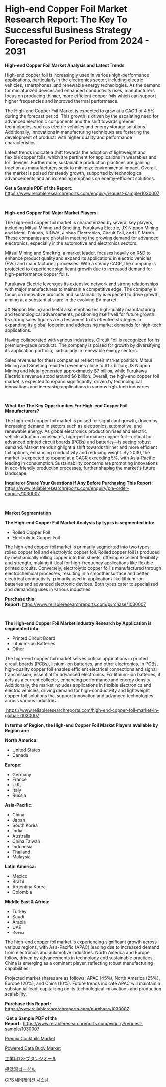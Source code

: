 <p><h1>High-end Copper Foil Market Research Report: The Key To Successful Business Strategy Forecasted for Period from 2024 - 2031</h1></p><p><strong>High-end Copper Foil Market Analysis and Latest Trends</strong></p>
<p><p>High-end copper foil is increasingly used in various high-performance applications, particularly in the electronics sector, including electric vehicles, smartphones, and renewable energy technologies. As the demand for miniaturized devices and enhanced conductivity rises, manufacturers focus on producing thinner, more efficient copper foils which can support higher frequencies and improved thermal performance.</p><p>The High-end Copper Foil Market is expected to grow at a CAGR of 4.5% during the forecast period. This growth is driven by the escalating need for advanced electronic components and the shift towards greener technologies, such as electric vehicles and energy storage solutions. Additionally, innovations in manufacturing techniques are fostering the development of products with higher quality and performance characteristics. </p><p>Latest trends indicate a shift towards the adoption of lightweight and flexible copper foils, which are pertinent for applications in wearables and IoT devices. Furthermore, sustainable production practices are gaining traction as manufacturers seek to minimize environmental impact. Overall, the market is poised for steady growth, supported by technological advancements and an increasing emphasis on energy-efficient solutions.</p></p>
<p><strong>Get a Sample PDF of the Report:&nbsp;</strong> <a href="https://www.reliableresearchreports.com/enquiry/request-sample/1030007">https://www.reliableresearchreports.com/enquiry/request-sample/1030007</a></p>
<p>&nbsp;</p>
<p><strong>High-end Copper Foil Major Market Players</strong></p>
<p><p>The high-end copper foil market is characterized by several key players, including Mitsui Mining and Smelting, Furukawa Electric, JX Nippon Mining and Metal, Fukuda, KINWA, Jinbao Electronics, Circuit Foil, and LS Mtron. These companies are pivotal in meeting the growing demand for advanced electronics, especially in the automotive and electronics sectors.</p><p>Mitsui Mining and Smelting, a market leader, focuses heavily on R&D to enhance product quality and expand its applications in electric vehicles (EVs) and manufacturing processes. With a steady CAGR, the company is projected to experience significant growth due to increased demand for high-performance copper foils.</p><p>Furukawa Electric leverages its extensive network and strong relationships with major manufacturers to maintain a competitive edge. The company's focus on innovative products and sustainability is expected to drive growth, aiming at a substantial share in the evolving EV market.</p><p>JX Nippon Mining and Metal also emphasizes high-quality manufacturing and technological advancements, positioning itself well for future growth. Its strong sales figures are a testament to its effective strategies in expanding its global footprint and addressing market demands for high-tech applications.</p><p>Having collaborated with various industries, Circuit Foil is recognized for its premium-grade products. The company is poised for growth by diversifying its application portfolio, particularly in renewable energy sectors.</p><p>Sales revenues for these companies reflect their market position: Mitsui Mining and Smelting reported revenues close to $1.5 billion; JX Nippon Mining and Metal generated approximately $7 billion, while Furukawa Electric's revenue stood around $6 billion. Overall, the high-end copper foil market is expected to expand significantly, driven by technological innovations and increasing applications in various high-tech industries.</p></p>
<p>&nbsp;</p>
<p><strong>What Are The Key Opportunities For High-end Copper Foil Manufacturers?</strong></p>
<p><p>The high-end copper foil market is poised for significant growth, driven by increasing demand in sectors such as electronics, automotive, and renewable energy. As global electronics production rises and electric vehicle adoption accelerates, high-performance copper foil—critical for advanced printed circuit boards (PCBs) and batteries—is seeing robust demand. Market trends highlight a shift towards thinner and more efficient foil options, enhancing conductivity and reducing weight. By 2030, the market is expected to expand at a CAGR exceeding 5%, with Asia-Pacific leading in consumption. Sustainability concerns are prompting innovations in eco-friendly production processes, further shaping the market's future landscape.</p></p>
<p><strong>Inquire or Share Your Questions If Any Before Purchasing This Report:</strong> <a href="https://www.reliableresearchreports.com/enquiry/pre-order-enquiry/1030007">https://www.reliableresearchreports.com/enquiry/pre-order-enquiry/1030007</a></p>
<p>&nbsp;</p>
<p><strong>Market Segmentation</strong></p>
<p><strong>The High-end Copper Foil Market Analysis by types is segmented into:</strong></p>
<p><ul><li>Rolled Copper Foil</li><li>Electrolytic Copper Foil</li></ul></p>
<p><p>The high-end copper foil market is primarily segmented into two types: rolled copper foil and electrolytic copper foil. Rolled copper foil is produced by mechanically rolling copper into thin sheets, offering excellent flexibility and strength, making it ideal for high-frequency applications like flexible printed circuits. Conversely, electrolytic copper foil is manufactured through electrochemical processes, resulting in a smoother surface and better electrical conductivity, primarily used in applications like lithium-ion batteries and advanced electronic devices. Both types cater to specialized and demanding uses in various industries.</p></p>
<p><strong>Purchase this Report:&nbsp;</strong><a href="https://www.reliableresearchreports.com/purchase/1030007">https://www.reliableresearchreports.com/purchase/1030007</a></p>
<p>&nbsp;</p>
<p><strong>The High-end Copper Foil Market Industry Research by Application is segmented into:</strong></p>
<p><ul><li>Printed Circuit Board</li><li>Lithium-ion Batteries</li><li>Other</li></ul></p>
<p><p>The high-end copper foil market serves critical applications in printed circuit boards (PCBs), lithium-ion batteries, and other electronics. In PCBs, high-quality copper foil enables efficient electrical connections and signal transmission, essential for advanced electronics. For lithium-ion batteries, it acts as a current collector, enhancing performance and energy density. Additionally, the market includes applications in flexible electronics and electric vehicles, driving demand for high-conductivity and lightweight copper foil solutions that support innovation and advanced technologies across various industries.</p></p>
<p><a href="https://www.reliableresearchreports.com/high-end-copper-foil-market-in-global-r1030007">&nbsp;https://www.reliableresearchreports.com/high-end-copper-foil-market-in-global-r1030007</a></p>
<p><strong>In terms of Region, the High-end Copper Foil Market Players available by Region are:</strong></p>
<p>
    <p> <strong> North America: </strong>
        <ul>
            <li>United States</li>
            <li>Canada</li>
        </ul>
        </p> 
    <p> <strong> Europe: </strong>
        <ul>
            <li>Germany</li>
            <li>France</li>
            <li>U.K.</li>
            <li>Italy</li>
            <li>Russia</li>
        </ul>
        </p> 
    <p> <strong> Asia-Pacific: </strong>
        <ul>
            <li>China</li>
            <li>Japan</li>
            <li>South Korea</li>
            <li>India</li>
            <li>Australia</li>
            <li>China Taiwan</li>
            <li>Indonesia</li>
            <li>Thailand</li>
            <li>Malaysia</li>
        </ul>
        </p> 
    <p> <strong> Latin America: </strong>
        <ul>
            <li>Mexico</li>
            <li>Brazil</li>
            <li>Argentina Korea</li>
            <li>Colombia</li>
        </ul>
        </p> 
    <p> <strong> Middle East & Africa: </strong>
        <ul>
            <li>Turkey</li>
            <li>Saudi</li>
            <li>Arabia</li>
            <li>UAE</li>
            <li>Korea</li>
        </ul>
    </p>
    </p>
<p><p>The high-end copper foil market is experiencing significant growth across various regions, with Asia-Pacific (APAC) leading due to increased demand from electronics and automotive industries. North America and Europe follow, driven by advancements in technology and sustainable practices. China is emerging as a dominant player, reflecting robust manufacturing capabilities. </p><p>Projected market shares are as follows: APAC (45%), North America (25%), Europe (20%), and China (10%). Future trends indicate APAC will maintain a substantial lead, capitalizing on its technological innovations and production scalability.</p></p>
<p><strong>Purchase this Report: </strong><a href="https://www.reliableresearchreports.com/purchase/1030007">https://www.reliableresearchreports.com/purchase/1030007</a></p>
<p>&nbsp;<strong>Get a Sample PDF of the Report:&nbsp;&nbsp;</strong><a href="https://www.reliableresearchreports.com/enquiry/request-sample/1030007">https://www.reliableresearchreports.com/enquiry/request-sample/1030007</a></p>
<p><strong></strong></p>
<p><p><a href="https://medium.com/@glenmyftiu133/the-premix-cocktails-market-prioritizes-cost-control-and-efficiency-enhancement-86e803bc31ea?postPublishedType=initial">Premix Cocktails Market</a></p><p><a href="https://github.com/fty54g/Market-Research-Report-List-1/blob/main/powered-data-buoy-market.md">Powered Data Buoy Market</a></p><p><a href="https://medium.com/@fsde4w/1-3-butanediol-for-industrial-market-%E3%81%AF-%E3%82%B3%E3%82%B9%E3%83%88%E7%AE%A1%E7%90%86%E3%81%A8%E5%8A%B9%E7%8E%87%E5%90%91%E4%B8%8A%E3%82%92%E5%84%AA%E5%85%88%E3%81%97%E3%81%BE%E3%81%99-%E3%81%95%E3%82%89%E3%81%AB-%E5%A0%B1%E5%91%8A%E6%9B%B8%E3%81%AF%E5%B8%82%E5%A0%B4%E3%81%AE%E9%9C%80%E8%A6%81%E9%9D%A2%E3%81%A8%E4%BE%9B%E7%B5%A6%E9%9D%A2%E3%81%AE%E4%B8%A1%E6%96%B9%E3%82%92%E3%82%AB%E3%83%90%E3%83%BC%E3%81%97%E3%81%A6%E3%81%84%E3%81%BE%E3%81%99-34c9456feb41">工業用1,3-ブタンジオール</a></p><p><a href="https://medium.com/@fsde4w/cryogenic-goggle-market-%E3%81%AF-%E3%82%B3%E3%82%B9%E3%83%88%E7%AE%A1%E7%90%86%E3%81%A8%E5%8A%B9%E7%8E%87%E5%90%91%E4%B8%8A%E3%82%92%E5%84%AA%E5%85%88%E3%81%97%E3%81%BE%E3%81%99-%E3%81%95%E3%82%89%E3%81%AB-%E5%A0%B1%E5%91%8A%E6%9B%B8%E3%81%AF%E5%B8%82%E5%A0%B4%E3%81%AE%E9%9C%80%E8%A6%81%E9%9D%A2%E3%81%A8%E4%BE%9B%E7%B5%A6%E9%9D%A2%E3%81%AE%E4%B8%A1%E6%96%B9%E3%82%92%E3%82%AB%E3%83%90%E3%83%BC%E3%81%97%E3%81%A6%E3%81%84%E3%81%BE%E3%81%99-cryogenic-goggle-%E5%B8%82%E5%A0%B4%E3%81%AF-5b4063635b73">極低温ゴーグル</a></p><p><a href="https://medium.com/@percyhagernes9778/%EC%84%B8%EA%B3%84-gps-navigation-systems-market-%EC%9D%80-2024%EC%97%90%EC%84%9C-2031%EB%A1%9C-%EC%97%B0%ED%8F%89%EA%B7%A0-%EC%A6%9D%EA%B0%80%EC%9C%A8%EC%9D%84-%EB%B3%B4%EC%9D%BC-%EA%B2%83%EC%9C%BC%EB%A1%9C-%EC%98%88%EC%83%81%EB%90%A9%EB%8B%88%EB%8B%A4-9ff80bc9ba90">GPS 네비게이션 시스템</a></p></p>